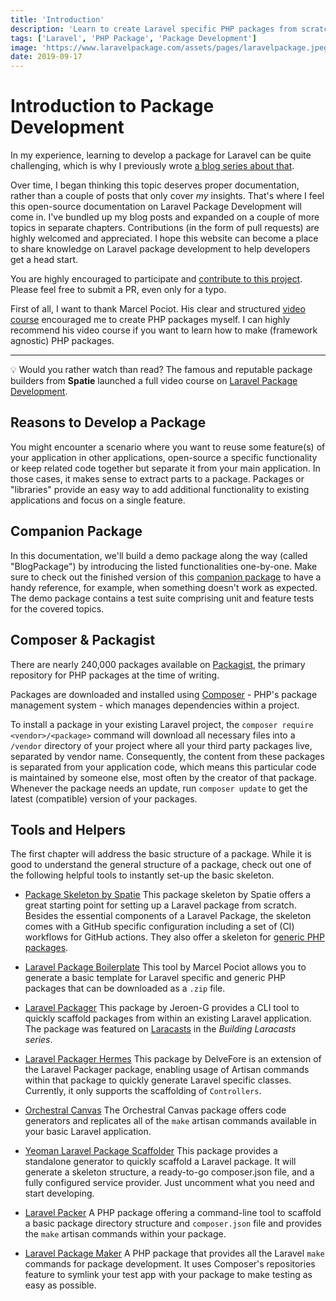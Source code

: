 ```yaml
---
title: 'Introduction'
description: 'Learn to create Laravel specific PHP packages from scratch, following this open documentation. Contributions are welcomed.'
tags: ['Laravel', 'PHP Package', 'Package Development']
image: 'https://www.laravelpackage.com/assets/pages/laravelpackage.jpeg'
date: 2019-09-17
---
```


# Introduction to Package Development

In my experience, learning to develop a package for Laravel can be quite challenging, which is why I previously wrote [a blog series about that](https://johnbraun.blog/posts/creating-a-laravel-package-1).

Over time, I began thinking this topic deserves proper documentation, rather than a couple of posts that only cover _my_ insights. That's where I feel this open-source documentation on Laravel Package Development will come in. I've bundled up my blog posts and expanded on a couple of more topics in separate chapters. Contributions (in the form of pull requests) are highly welcomed and appreciated. I hope this website can become a place to share knowledge on Laravel package development to help developers get a head start.

You are highly encouraged to participate and [contribute to this project](https://github.com/Jhnbrn90/LaravelPackage.com). Please feel free to submit a PR, even only for a typo.

First of all, I want to thank Marcel Pociot. His clear and structured [video course](https://phppackagedevelopment.com/) encouraged me to create PHP packages myself. I can highly recommend his video course if you want to learn how to make (framework agnostic) PHP packages.

--- 

💡 Would you rather watch than read? The famous and reputable package builders from **Spatie** launched a full video course on [Laravel Package Development](https://laravelpackage.training).

## Reasons to Develop a Package

You might encounter a scenario where you want to reuse some feature(s) of your application in other applications, open-source a specific functionality or keep related code together but separate it from your main application. In those cases, it makes sense to extract parts to a package. Packages or "libraries" provide an easy way to add additional functionality to existing applications and focus on a single feature.

## Companion Package
In this documentation, we'll build a demo package along the way (called "BlogPackage") by introducing the listed functionalities one-by-one. Make sure to check out the finished version of this [companion package](https://github.com/Jhnbrn90/BlogPackage) to have a handy reference, for example, when something doesn't work as expected. The demo package contains a test suite comprising unit and feature tests for the covered topics.

## Composer & Packagist

There are nearly 240,000 packages available on [Packagist](https://packagist.org/), the primary repository for PHP packages at the time of writing.

Packages are downloaded and installed using [Composer](https://getcomposer.org/) - PHP's package management system - which manages dependencies within a project.

To install a package in your existing Laravel project, the `composer require <vendor>/<package>` command will download all necessary files into a `/vendor` directory of your project where all your third party packages live, separated by vendor name. Consequently, the content from these packages is separated from your application code, which means this particular code is maintained by someone else, most often by the creator of that package. Whenever the package needs an update, run `composer update` to get the latest (compatible) version of your packages.

## Tools and Helpers

The first chapter will address the basic structure of a package. While it is good to understand the general structure of a package, check out one of the following helpful tools to instantly set-up the basic skeleton.

- [Package Skeleton by Spatie](https://github.com/spatie/package-skeleton-laravel)
  This package skeleton by Spatie offers a great starting point for setting up a Laravel package from scratch. Besides the essential components of a Laravel Package, the skeleton comes with a GitHub specific configuration including a set of (CI) workflows for GitHub actions. They also offer a skeleton for [generic PHP packages](https://github.com/spatie/package-skeleton-php).

- [Laravel Package Boilerplate](https://laravelpackageboilerplate.com/)
  This tool by Marcel Pociot allows you to generate a basic template for Laravel specific and generic PHP packages that can be downloaded as a `.zip` file.

- [Laravel Packager](https://github.com/Jeroen-G/laravel-packager)
  This package by Jeroen-G provides a CLI tool to quickly scaffold packages from within an existing Laravel application. The package was featured on [Laracasts](https://laracasts.com/series/building-laracasts/episodes/3) in the *Building Laracasts series*.

- [Laravel Packager Hermes](https://github.com/DelveFore/laravel-packager-hermes)
  This package by DelveFore is an extension of the Laravel Packager package, enabling usage of Artisan commands within that package to quickly generate Laravel specific classes. Currently, it only supports the scaffolding of `Controllers`.

- [Orchestral Canvas](https://github.com/orchestral/canvas)
  The Orchestral Canvas package offers code generators and replicates all of the `make` artisan commands available in your basic Laravel application.

- [Yeoman Laravel Package Scaffolder](https://github.com/verschuur/generator-laravel-package-scaffolder)
  This package provides a standalone generator to quickly scaffold a Laravel package. It will generate a skeleton structure, a ready-to-go composer.json file, and a fully configured service provider. Just uncomment what you need and start developing.

- [Laravel Packer](https://github.com/bitfumes/laravel-packer)
  A PHP package offering a command-line tool to scaffold a basic package directory structure and `composer.json` file and provides the `make` artisan commands within your package.

- [Laravel Package Maker](https://github.com/naoray/laravel-package-maker)
  A PHP package that provides all the Laravel `make` commands for package development. It uses Composer's repositories feature to symlink your test app with your package to make testing as easy as possible.
